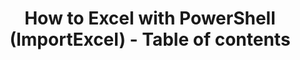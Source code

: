 ---
ref: importexcel_howto_toc
title: How to Excel with PowerShell (ImportExcel) - Table of contents
excerpt: 
tags: [english, community, tools, importexcel, powershell, excel]
categories: [english, community, tools, importexcel]
lang: en
locale: en-GB
permalink: /:year/:month/:title
---